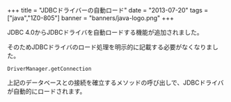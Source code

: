 +++
title = "JDBCドライバーの自動ロード"
date = "2013-07-20"
tags = ["java","1Z0-805"]
banner = "banners/java-logo.png"
+++

JDBC 4.0からJDBCドライバを自動ロードする機能が追加されました。

そのためJDBCドライバのロード処理を明示的に記載する必要がなくなりました。

<!--more-->

```
DriverManager.getConnection
```

上記のデータベースとの接続を確立するメソッドの呼び出しで、JDBCドライバが自動的にロードされます。
